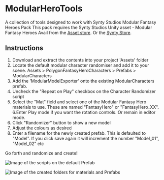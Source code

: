 # ModularHeroTools
A collection of tools designed to work with Synty Studios Modular Fantasy Heroes Pack
This pack requires the Synty Studios Unity asset - Modular Fantasy Heroes
Avail from the [Asset store](https://assetstore.unity.com/packages/3d/characters/humanoids/fantasy/polygon-modular-fantasy-hero-characters-143468).
Or the [Synty Store](https://syntystore.com/products/polygon-modular-fantasy-hero-characters). 

## Instructions

1. Download and extract the contents into your project 'Assets' folder
2. Locate the default modular character randomiser and add it to your scene.
Assets > PolygonFantasyHeroCharacters > Prefabs > ModularCharacters
3. Add  the 'ModularModelExporter' onto the existing ModularCharacters prefab.
4. Uncheck the "Repeat on Play" checkbox on the Character Randomizer script
5. Select the  "Mat" field and select one of the Modular Fantasy Hero materials to use.
These are named "FantasyHero" or "FantasyHero_XX".
6.Enter Play mode if you want the rotation controls. Or remain in editor mode.
7. Click "Randomizer" button to show a new model
8. Adjust the colours as desired
9. Enter a filename for the newly created prefab. This is defaulted to "Model".
If you click save again it will increment the number "Model_01", "Model_02" etc

Go forth and randomize and create!

![Image of the scripts on the default Prefab](https://i.imgur.com/ucCPwkV.png)

![Image of the created folders for materials and Prefabs](https://i.imgur.com/tXcoRSZ.png)
